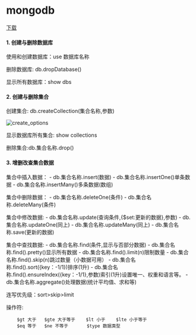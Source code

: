 <!--
 * @Description: 
 * @version: 1.0.0
 * @Author: nk
 * @Date: 2019-06-24 19:09:24
 * @LastEditTime: 2019-09-27 00:07:35
 -->
# mongodb

[下载](http://dl.mongodb.org/dl/win32/x86_64)

#### 1. 创建与删除数据库

使用和创建数据库：use 数据库名称

删除数据库: db.dropDatabase()

显示所有数据库：show dbs

#### 2. 创建与删除集合

创建集合: db.createCollection(集合名称,参数)

![create_options](http://nikai.site/docs/monogoDB_create_options.png)

显示数据库所有集合: show collections

删除集合:db.集合名称.drop()

#### 3. 增删改查集合数据

集合中插入数据：
    - db.集合名称.insert(数据)
    - db.集合名称.insertOne()单条数据
    - db.集合名称.insertMany()多条数据(数组)

集合中删除数据：
    - db.集合名称.deleteOne(条件)
    - db.集合名称.deleteMany(条件)

集合中修改数据:
    - db.集合名称.update(查询条件,{$set:更新的数据},参数)
    - db.集合名称.updateOne(同上)
    - db.集合名称.updateMany(同上)
    - db.集合名称.save(更新的数据)

集合中查找数据:
    - db.集合名称.find(条件,显示与否部分数据)
    - db.集合名称.find().pretty()显示所有数据
    - db.集合名称.find().limit(n)限制数量
    - db.集合名称.find().skip(n)跳过数量（小数据可用）
    - db.集合名称.find().sort({key：-1/1})排序(1升)
    - db.集合名称.find().ensureIndex({key：-1/1},参数)索引(1升)设置唯一、权重和语言等。
    - db.集合名称.aggregate()处理数据(统计平均值、求和等)

连写优先级：sort>skip>limit

操作符:

```
    $gt 大于   $gte 大于等于    $lt 小于    $lte 小于等于
    $eq 等于   $ne 不等于       $type 数据类型
```